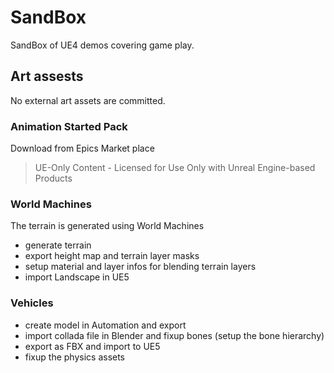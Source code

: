 # SandBox

SandBox of UE4 demos covering game play.

## Art assests

No external art assets are committed.

### Animation Started Pack

Download from Epics Market place

> UE-Only Content - Licensed for Use Only with Unreal Engine-based Products

### World Machines

The terrain is generated using World Machines

* generate terrain
* export height map and terrain layer masks
* setup material and layer infos for blending terrain layers
* import Landscape in UE5


### Vehicles

* create model in Automation and export
* import collada file in Blender and fixup bones (setup the bone hierarchy)
* export as FBX and import to UE5
* fixup the physics assets
